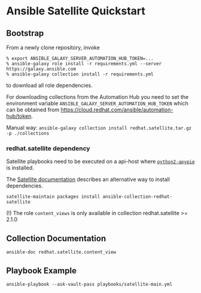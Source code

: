 # Ansible Satellite Quickstart

## Bootstrap

From a newly clone repository, invoke

```
% export ANSIBLE_GALAXY_SERVER_AUTOMATION_HUB_TOKEN=...
% ansible-galaxy role install -r requirements.yml --server https://galaxy.ansible.com
% ansible-galaxy collection install -r requirements.yml
```

to download all role dependencies.

For downloading collections from the Automation Hub you need to set the
environment variable `ANSIBLE_GALAXY_SERVER_AUTOMATION_HUB_TOKEN` which
can be obtained from <https://cloud.redhat.com/ansible/automation-hub/token>.

Manual way: `ansible-galaxy collection install redhat.satellite.tar.gz -p ./collections`

### redhat.satellite dependency

Satellite playbooks need to be executed on a api-host where
[`python2-apypie`](https://yum.theforeman.org/client/2.3/el7/x86_64/python2-apypie-0.2.2-1.el7.noarch.rpm)
is installed.

The [Satellite documentation](https://access.redhat.com/documentation/en-us/red_hat_satellite/6.9/html/administering_red_hat_satellite/using-satellite-ansible-content-collections_admin) describes an alternative way to install dependencies.

```
satellite-maintain packages install ansible-collection-redhat-satellite
```

(!) The role `content_views` is only available in collection redhat.satellite >= 2.1.0

## Collection Documentation

```
ansible-doc redhat.satellite.content_view
```

## Playbook Example

```
ansible-playbook --ask-vault-pass playbooks/satellite-main.yml
```
